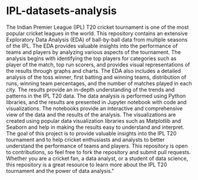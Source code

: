 # IPL-datasets-analysis
The Indian Premier League (IPL) T20 cricket tournament is one of the most popular cricket leagues in the world. 
This repository contains an extensive Exploratory Data Analysis (EDA) of ball-by-ball data from multiple seasons of the IPL. 
The EDA provides valuable insights into the performance of teams and players by analyzing various aspects of the tournament.
The analysis begins with identifying the top players for categories such as player of the match, top run scorers, and provides visual representations of the results through graphs and charts. 
The EDA also includes a detailed analysis of the toss winner, first batting and winning teams, distribution of runs, winning team percentages, and the number of matches played in each city. 
The results provide an in-depth understanding of the trends and patterns in the IPL T20 data.
The data analysis is performed using Python  libraries, and the results are presented in Jupyter notebook with code and visualizations. The notebooks provide an interactive and comprehensive view of the data and the results of the analysis. 
The visualizations are created using popular data visualization libraries such as Matplotlib and Seaborn and help in making the results easy to understand and interpret.
The goal of this project is to provide valuable insights into the IPL T20 tournament and to help cricket enthusiasts and analysts to better understand the performance of teams and players. 
This repository is open to contributions, so feel free to fork the repository and submit pull requests. Whether you are a cricket fan, a data analyst, or a student of data science, this repository is a great resource to learn more about the IPL T20 tournament and the power of data analysis."
